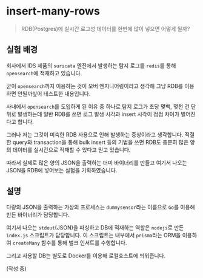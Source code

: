 # insert-many-rows

> RDB(Postgres)에 실시간 로그성 데이터를 한번에 많이 넣으면 어떻게 될까?

## 실험 배경

회사에서 IDS 제품의 `suricata` 엔진에서 발생하는 탐지 로그를 `redis`를 통해 `opensearch`에 적재하고 있습니다.

굳이 `opensearch`까지 이용하는 것이 오버 엔지니어링이라고 생각해 그냥 RDB를 이용하면 안될까싶어 테스트한 내용입니다.

사내에서 `opensearch`를 도입하게 된 이유 중 하나로 탐지 로그가 초당 몇백, 몇천 건 단위로 발생하는데 일반 RDB를 쓰면 로그 발생 시각과 insert 시각이 점점 차이가 벌어진다고 합니다.

그러나 저는 그것이 미숙한 RDB 사용으로 인해 발생하는 증상이라고 생각합니다. 적절한 query와 transaction을 통해 bulk insert 등의 기법을 쓰면 RDB도 충분히 많은 양의 데이터를 실시간으로 적재할 수 있다고 믿고 있습니다.

따라서 실제로 많은 양의 JSON을 출력하는 더미 바이너리를 만들고 여기서 나오는 JSON을 RDB에 넣어보는 실험을 기획하였습니다.

## 설명

다량의 JSON을 출력하는 가상의 프로세스는 `dummysensor`라는 이름으로 `Go`를 이용해 만든 바이너리가 담당합니다.

여기서 나오는 `stdout`(JSON)을 파싱하고 DB에 적재하는 역할은 `nodejs`로 만든 `index.js` 스크립트가 담당합니다. 이 스크립트는 내부에서 `prisma`라는 ORM을 이용하여 `createMany` 함수를 통해 벌크 인서트를 수행합니다.

그리고 사용할 DB는 별도로 Docker를 이용해 로컬호스트에 띄워줍니다.

(작성 중)
